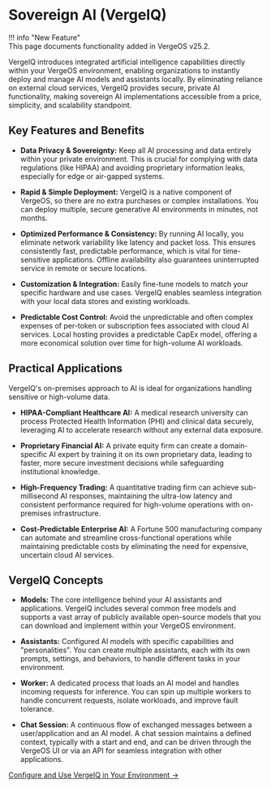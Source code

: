 # Sovereign AI (VergeIQ)

!!! info "New Feature"  
    This page documents functionality added in VergeOS v25.2.

VergeIQ introduces integrated artificial intelligence capabilities directly within your VergeOS environment, enabling organizations to instantly deploy and manage AI models and assistants locally. By eliminating reliance on external cloud services, VergeIQ provides secure, private AI functionality, making sovereign AI implementations accessible from a price, simplicity, and scalability standpoint.

## Key Features and Benefits

* **Data Privacy & Sovereignty:** Keep all AI processing and data entirely within your private environment. This is crucial for complying with data regulations (like HIPAA) and avoiding proprietary information leaks, especially for edge or air-gapped systems.

* **Rapid & Simple Deployment:** VergeIQ is a native component of VergeOS, so there are no extra purchases or complex installations. You can deploy multiple, secure generative AI environments in minutes, not months.

* **Optimized Performance & Consistency:** By running AI locally, you eliminate network variability like latency and packet loss. This ensures consistently fast, predictable performance, which is vital for time-sensitive applications. Offline availability also guarantees uninterrupted service in remote or secure locations.

* **Customization & Integration:** Easily fine-tune models to match your specific hardware and use cases. VergeIQ enables seamless integration with your local data stores and existing workloads.

* **Predictable Cost Control:** Avoid the unpredictable and often complex expenses of per-token or subscription fees associated with cloud AI services. Local hosting provides a predictable CapEx model, offering a more economical solution over time for high-volume AI workloads.

## Practical Applications

VergeIQ's on-premises approach to AI is ideal for organizations handling sensitive or high-volume data.

  * **HIPAA-Compliant Healthcare AI:** A medical research university can process Protected Health Information (PHI) and clinical data securely, leveraging AI to accelerate research without any external data exposure.

  * **Proprietary Financial AI:** A private equity firm can create a domain-specific AI expert by training it on its own proprietary data, leading to faster, more secure investment decisions while safeguarding institutional knowledge.

  * **High-Frequency Trading:** A quantitative trading firm can achieve sub-millisecond AI responses, maintaining the ultra-low latency and consistent performance required for high-volume operations with on-premises infrastructure.

  * **Cost-Predictable Enterprise AI:** A Fortune 500 manufacturing company can automate and streamline cross-functional operations while maintaining predictable costs by eliminating the need for expensive, uncertain cloud AI services.

## VergeIQ Concepts

* **Models:** The core intelligence behind your AI assistants and applications. VergeIQ includes several common free models and supports a vast array of publicly available open-source models that you can download and implement within your VergeOS environment.

* **Assistants:** Configured AI models with specific capabilities and "personalities". You can create multiple assistants, each with its own prompts, settings, and behaviors, to handle different tasks in your environment.

* **Worker:** A dedicated process that loads an AI model and handles incoming requests for inference. You can spin up multiple workers to handle concurrent requests, isolate workloads, and improve fault tolerance.

* **Chat Session:** A continuous flow of exchanged messages between a user/application and an AI model. A chat session maintains a defined context, typically with a start and end, and can be driven through the VergeOS UI or via an API for seamless integration with other applications.

[Configure and Use VergeIQ in Your Environment →](/product-guide/ai/ai-configuration)

